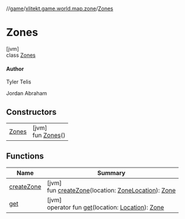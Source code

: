 //[game](../../../index.md)/[xlitekt.game.world.map.zone](../index.md)/[Zones](index.md)

# Zones

[jvm]\
class [Zones](index.md)

#### Author

Tyler Telis

Jordan Abraham

## Constructors

| | |
|---|---|
| [Zones](-zones.md) | [jvm]<br>fun [Zones](-zones.md)() |

## Functions

| Name | Summary |
|---|---|
| [createZone](create-zone.md) | [jvm]<br>fun [createZone](create-zone.md)(location: [ZoneLocation](../-zone-location/index.md)): [Zone](../-zone/index.md) |
| [get](get.md) | [jvm]<br>operator fun [get](get.md)(location: [Location](../../xlitekt.game.world.map/-location/index.md)): [Zone](../-zone/index.md) |
